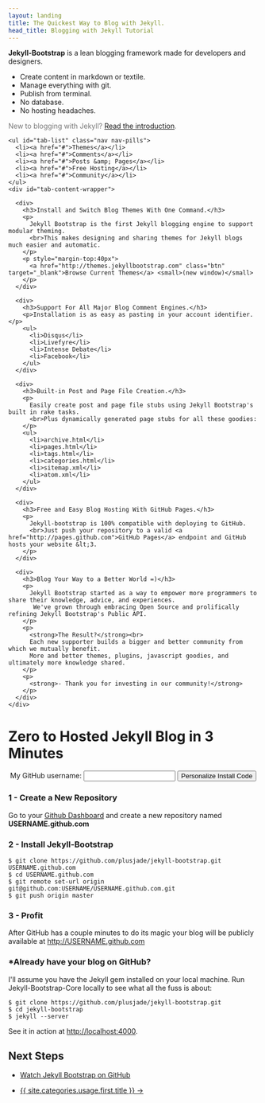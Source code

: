 ```yaml
---
layout: landing
title: The Quickest Way to Blog with Jekyll.
head_title: Blogging with Jekyll Tutorial
---
```


<div class="row">
  <div class="highlight-wrap span4">
    <p>
      <strong>Jekyll-Bootstrap</strong> is a lean blogging framework made for developers and designers.
      <ul>
        <li>Create content in markdown or textile.</li>
        <li>Manage everything with git.</li>
        <li>Publish from terminal.</li>
        <li>No database.</li>
        <li>No hosting headaches.</li>
      </ul>
    </p>
    <p style="color:#777">
      New to blogging with Jekyll? <a href="{{ site.categories.lessons.first.url }}" style="text-decoration:underline">Read the introduction</a>.
    </p>
  </div>
  <div class="span7 offset1">

    <ul id="tab-list" class="nav nav-pills">
      <li><a href="#">Themes</a></li>
      <li><a href="#">Comments</a></li>
      <li><a href="#">Posts &amp; Pages</a></li>
      <li><a href="#">Free Hosting</a></li>
      <li><a href="#">Community</a></li>
    </ul>
    <div id="tab-content-wrapper">
  
      <div>
        <h3>Install and Switch Blog Themes With One Command.</h3>
        <p>
          Jekyll Bootstrap is the first Jekyll blogging engine to support modular theming.
          <br>This makes designing and sharing themes for Jekyll blogs much easier and automatic.
        </p>
        <p style="margin-top:40px">
          <a href="http://themes.jekyllbootstrap.com" class="btn" target="_blank">Browse Current Themes</a> <small>(new window)</small>
        </p>
      </div>

      <div>
        <h3>Support For All Major Blog Comment Engines.</h3>
        <p>Installation is as easy as pasting in your account identifier.</p>
        <ul>
          <li>Disqus</li>
          <li>Livefyre</li>
          <li>Intense Debate</li>
          <li>Facebook</li>
        </ul>
      </div>

      <div>
        <h3>Built-in Post and Page File Creation.</h3>
        <p>
          Easily create post and page file stubs using Jekyll Bootstrap's built in rake tasks.
          <br>Plus dynamically generated page stubs for all these goodies:
        </p>
        <ul>
          <li>archive.html</li>
          <li>pages.html</li>
          <li>tags.html</li>
          <li>categories.html</li>
          <li>sitemap.xml</li>
          <li>atom.xml</li>
        </ul>
      </div>

      <div>
        <h3>Free and Easy Blog Hosting With GitHub Pages.</h3>
        <p>
          Jekyll-bootstrap is 100% compatible with deploying to GitHub.
          <br>Just push your repository to a valid <a href="http://pages.github.com">GitHub Pages</a> endpoint and GitHub hosts your website &lt;3.
        </p>
      </div>

      <div>
        <h3>Blog Your Way to a Better World =)</h3>
        <p>
          Jekyll Bootstrap started as a way to empower more programmers to share their knowledge, advice, and experiences.
           We've grown through embracing Open Source and prolifically refining Jekyll Bootstrap's Public API.
        </p>
        <p>
          <strong>The Result?</strong><br>
          Each new supporter builds a bigger and better community from which we mutually benefit. 
          More and better themes, plugins, javascript goodies, and ultimately more knowledge shared.
        </p>
        <p>
          <strong>- Thank you for investing in our community!</strong>
        </p>
      </div>
    </div>
    
  </div>
</div>

<h1 id="start-now">Zero to Hosted Jekyll Blog in 3 Minutes</h1>

<form action="#" id="generate_code" class="alert alert-block alert-warn" style="text-align:center; vertical-align:middle">
  My GitHub username: <input type="text" id="github_username"/> <button class="btn btn-success">Personalize Install Code</button>
</form>

### 1 - Create a New Repository

Go to your [Github Dashboard](https://github.com/) and create a new repository named <strong id="repo_name">USERNAME.github.com</strong>

### 2 - Install Jekyll-Bootstrap

    $ git clone https://github.com/plusjade/jekyll-bootstrap.git USERNAME.github.com
    $ cd USERNAME.github.com
    $ git remote set-url origin git@github.com:USERNAME/USERNAME.github.com.git
    $ git push origin master

### 3 - Profit

After GitHub has a couple minutes to do its magic your blog will be publicly available at 
<a href="http://USERNAME.github.com" id="blog_link">http://USERNAME.github.com</a>

### \*Already have your blog on GitHub?

I'll assume you have the Jekyll gem installed on your local machine.
Run Jekyll-Bootstrap-Core locally to see what all the fuss is about:

    $ git clone https://github.com/plusjade/jekyll-bootstrap.git
    $ cd jekyll-bootstrap
    $ jekyll --server

See it in action at [http://localhost:4000](http://localhost:4000).

## Next Steps

<ul class="pager">
  <li><a href="http://github.com/plusjade/jekyll-bootstrap" class="">Watch Jekyll Bootstrap on GitHub</a></li>
</ul>

<ul class="pager">
	<li class="active"><a href="{{ BASE_PATH }}{{ site.categories.usage.first.url }}">{{ site.categories.usage.first.title }} &rarr;</a></li>
</ul>